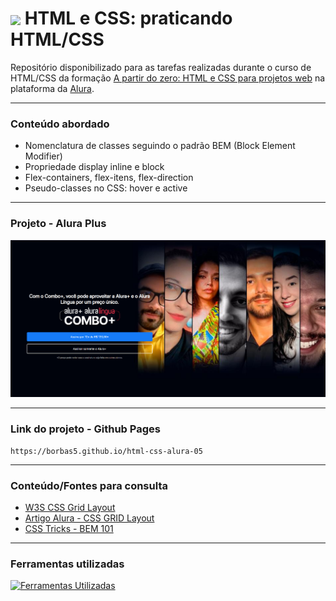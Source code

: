 <h1>
    <a href="https://cursos.alura.com.br/course/html-css-praticando-html-css" target="_blank">
     <img align="center" width="40px" src="https://www.alura.com.br/assets/api/cursos/html-css-praticando-html-css.svg"></a>
    <span>HTML e CSS: praticando HTML/CSS</span>
</h1>

Repositório disponibilizado para as tarefas realizadas durante o curso de HTML/CSS da formação [A partir do zero: HTML e CSS para projetos web](https://cursos.alura.com.br/formacao-html-css) na plataforma da [Alura](https://www.alura.com.br/).

---

### Conteúdo abordado

<ul>
<li>Nomenclatura de classes seguindo o padrão BEM (Block Element Modifier)</li>
<li>Propriedade display inline e block</li>
<li>Flex-containers, flex-itens, flex-direction</li>
<li>Pseudo-classes no CSS: hover e active</li>
</ul>

---

### Projeto - Alura Plus

![Alura Plus](/img/alura_plus_desktop.png)

---

### Link do projeto - Github Pages

```code
https://borbas5.github.io/html-css-alura-05
```

---

### Conteúdo/Fontes para consulta

- [W3S CSS Grid Layout](https://www.w3schools.com/css/css_grid.asp)
- [Artigo Alura - CSS GRID Layout](https://www.alura.com.br/artigos/criando-layouts-com-css-grid-layout)
- [CSS Tricks - BEM 101](https://css-tricks.com/bem-101/)

---

### Ferramentas utilizadas

[![Ferramentas Utilizadas](https://skillicons.dev/icons?i=html,css,vscode,figma,git&theme=light)](https://skillicons.dev)